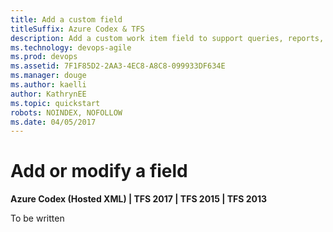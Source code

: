 ```yaml
---
title: Add a custom field
titleSuffix: Azure Codex & TFS 
description: Add a custom work item field to support queries, reports, and workflow in Visual Studio Team Services & Team Foundation Server  
ms.technology: devops-agile
ms.prod: devops
ms.assetid: 7F1F85D2-2AA3-4EC8-A8C8-099933DF634E  
ms.manager: douge
ms.author: kaelliauthor: KathrynEE
ms.topic: quickstart
robots: NOINDEX, NOFOLLOW
ms.date: 04/05/2017
---
```


# Add or modify a field  

<b>Azure Codex (Hosted XML) | TFS 2017 | TFS 2015 | TFS 2013</b> 

To be written